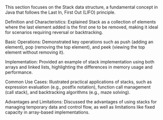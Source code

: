 This section focuses on the Stack data structure, a fundamental concept in Java that follows the Last In, First Out (LIFO) principle.

Definition and Characteristics: Explained Stack as a collection of elements where the last element added is the first one to be removed, making it ideal for scenarios requiring reversal or backtracking.

Basic Operations: Demonstrated key operations such as push (adding an element), pop (removing the top element), and peek (viewing the top element without removing it).

Implementation: Provided an example of stack implementation using both arrays and linked lists, highlighting the differences in memory usage and performance.

Common Use Cases: Illustrated practical applications of stacks, such as expression evaluation (e.g., postfix notation), function call management (call stack), and backtracking algorithms (e.g., maze solving).

Advantages and Limitations: Discussed the advantages of using stacks for managing temporary data and control flow, as well as limitations like fixed capacity in array-based implementations.
